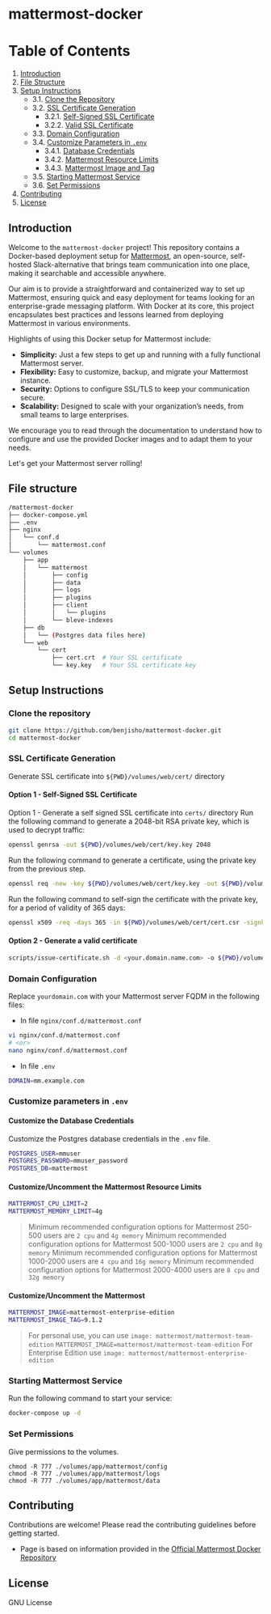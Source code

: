 # mattermost-docker

# Table of Contents

1. [Introduction](#introduction)
2. [File Structure](#file-structure)
3. [Setup Instructions](#setup-instructions)
    - 3.1. [Clone the Repository](#1-clone-the-repository)
    - 3.2. [SSL Certificate Generation](#2-ssl-certificate-generation)
        - 3.2.1. [Self-Signed SSL Certificate](#21-option-1---self-signed-ssl-certificate)
        - 3.2.2. [Valid SSL Certificate](#22-option-2---generate-a-valid-certificate)
    - 3.3. [Domain Configuration](#3-domain-configuration)
    - 3.4. [Customize Parameters in `.env`](#4-customize-parameters-in-env)
        - 3.4.1. [Database Credentials](#customize-the-database-credentials)
        - 3.4.2. [Mattermost Resource Limits](#customizeuncomment-the-mattermost-resource-limits)
        - 3.4.3. [Mattermost Image and Tag](#customizeuncomment-the-mattermost)
    - 3.5. [Starting Mattermost Service](#5-starting-mattermost-service)
    - 3.6. [Set Permissions](#6-set-permissions)
4. [Contributing](#contributing)
5. [License](#license)

## Introduction

Welcome to the `mattermost-docker` project! This repository contains a Docker-based deployment setup for [Mattermost](https://mattermost.com/), an open-source, self-hosted Slack-alternative that brings team communication into one place, making it searchable and accessible anywhere.

Our aim is to provide a straightforward and containerized way to set up Mattermost, ensuring quick and easy deployment for teams looking for an enterprise-grade messaging platform. With Docker at its core, this project encapsulates best practices and lessons learned from deploying Mattermost in various environments.

Highlights of using this Docker setup for Mattermost include:

- **Simplicity:** Just a few steps to get up and running with a fully functional Mattermost server.
- **Flexibility:** Easy to customize, backup, and migrate your Mattermost instance.
- **Security:** Options to configure SSL/TLS to keep your communication secure.
- **Scalability:** Designed to scale with your organization’s needs, from small teams to large enterprises.

We encourage you to read through the documentation to understand how to configure and use the provided Docker images and to adapt them to your needs.

Let's get your Mattermost server rolling!

## File structure
```bash
/mattermost-docker
├── docker-compose.yml
├── .env
├── nginx
│   └── conf.d
│       └── mattermost.conf
└── volumes
    ├── app
    │   └── mattermost
    │       ├── config
    │       ├── data
    │       ├── logs
    │       ├── plugins
    │       ├── client
    │       │   └── plugins
    │       └── bleve-indexes
    ├── db
    │   └── (Postgres data files here)
    └── web
        └── cert
            ├── cert.crt  # Your SSL certificate
            └── key.key   # Your SSL certificate key

```

## Setup Instructions

### Clone the repository
```bash
git clone https://github.com/benjisho/mattermost-docker.git
cd mattermost-docker
```

### SSL Certificate Generation
Generate SSL certificate into `${PWD}/volumes/web/cert/` directory

#### Option 1 - Self-Signed SSL Certificate
Option 1 - Generate a self signed SSL certificate into `certs/` directory
Run the following command to generate a 2048-bit RSA private key, which is used to decrypt traffic:
```bash
openssl genrsa -out ${PWD}/volumes/web/cert/key.key 2048
```
Run the following command to generate a certificate, using the private key from the previous step.
```bash
openssl req -new -key ${PWD}/volumes/web/cert/key.key -out ${PWD}/volumes/web/cert/cert.csr
```
Run the following command to self-sign the certificate with the private key, for a period of validity of 365 days:
```bash
openssl x509 -req -days 365 -in ${PWD}/volumes/web/cert/cert.csr -signkey ${PWD}/volumes/web/cert/key.key -out ${PWD}/volumes/web/cert/cert.crt
```
#### Option 2 - Generate a valid certificate
```bash
scripts/issue-certificate.sh -d <your.domain.name.com> -o ${PWD}/volumes/web/cert/
```
### Domain Configuration
Replace `yourdomain.com` with your Mattermost server FQDM in the following files:

- In file `nginx/conf.d/mattermost.conf`

```bash
vi nginx/conf.d/mattermost.conf
# <or>
nano nginx/conf.d/mattermost.conf
```

- In file `.env`

```bash
DOMAIN=mm.example.com
```

### Customize parameters in `.env`
#### Customize the Database Credentials
Customize the Postgres database credentials in the `.env` file.
```bash
POSTGRES_USER=mmuser
POSTGRES_PASSWORD=mmuser_password
POSTGRES_DB=mattermost
```
#### Customize/Uncomment the Mattermost Resource Limits
```bash
MATTERMOST_CPU_LIMIT=2
MATTERMOST_MEMORY_LIMIT=4g
```
>  Minimum recommended configuration options for Mattermost 250-500 users are `2 cpu` and `4g memory`
>Minimum recommended configuration options for Mattermost 500-1000 users are `2 cpu` and `8g memory`
>Minimum recommended configuration options for Mattermost 1000-2000 users are `4 cpu` and `16g memory`
>Minimum recommended configuration options for Mattermost 2000-4000 users are `8 cpu` and `32g memory`

#### Customize/Uncomment the Mattermost 
```bash
MATTERMOST_IMAGE=mattermost-enterprise-edition
MATTERMOST_IMAGE_TAG=9.1.2
```
>For personal use, you can use `image: mattermost/mattermost-team-edition`
>`MATTERMOST_IMAGE=mattermost/mattermost-team-edition`
>For Enterprise Edition use `image: mattermost/mattermost-enterprise-edition`

### Starting Mattermost Service
Run the following command to start your service:
```bash
docker-compose up -d
```

### Set Permissions
Give permissions to the volumes.
```
chmod -R 777 ./volumes/app/mattermost/config
chmod -R 777 ./volumes/app/mattermost/logs
chmod -R 777 ./volumes/app/mattermost/data
```

## Contributing
Contributions are welcome! Please read the contributing guidelines before getting started.
- Page is based on information provided in the [Official Mattermost Docker Repository](https://github.com/mattermost/docker)
## License
GNU License